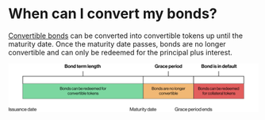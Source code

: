 # When can I convert my bonds?

[Convertible bonds](../../protocol/bonds/convert.md) can be converted into convertible tokens up until the maturity date. Once the maturity date passes, bonds are no longer convertible and can only be redeemed for the principal plus interest.

![](<../../.gitbook/assets/image (4).png>)
